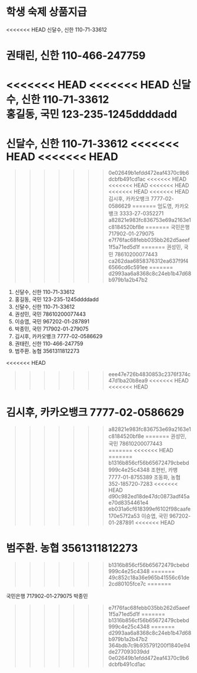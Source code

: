 # 학생 숙제 상품지급
<<<<<<< HEAD
신달수, 신한 110-71-33612    




권태린, 신한 110-466-247759
=======
<<<<<<< HEAD
<<<<<<< HEAD
신달수, 신한 110-71-33612   
홍길동, 국민 123-235-1245ddddadd
=======
신달수, 신한 110-71-33612
<<<<<<< HEAD
<<<<<<< HEAD
=======
>>>>>>> 0e02649b1efdd472eaf4370c9b6dcbfb491cd1ac
<<<<<<< HEAD
<<<<<<< HEAD
<<<<<<< HEAD
<<<<<<< HEAD
<<<<<<< HEAD
김시후, 카카오뱅크 7777-02-0586629
=======
엄도영, 카카오뱅크 3333-27-0352271
>>>>>>> a82821e983fc836753e69a2163e1c8184520bf8e
=======
국민은행 717902-01-279075
>>>>>>> e7f76fac68febb035bb262d5aeef1f5a71ed5d1f
=======
권성민, 국민 78610200077443   
>>>>>>> ca262daa6858376312ea637f9f46566cd6c591ee
=======
>>>>>>> d2993aa6a8368c8c24eb1b47d68b979b1a2b47b2

1. 신달수, 신한 110-71-33612   
2. 홍길동, 국민 123-235-1245ddddadd
3. 신달수, 신한 110-71-33612
4. 권성민, 국민 78610200077443   
5. 이승엽, 국민 967202-01-287891
6. 박종민, 국민 717902-01-279075
7. 김시후, 카카오뱅크 7777-02-0586629
8. 권태린, 신한 110-466-247759
9. 범주환. 농협 3561311812273

 

<<<<<<< HEAD
>>>>>>> eee47e726b4830853c2376f374c47d1ba20b8ea9
<<<<<<< HEAD
<<<<<<< HEAD

김시후, 카카오뱅크 7777-02-0586629
=======
>>>>>>> a82821e983fc836753e69a2163e1c8184520bf8e
=======
권성민, 국민 78610200077443   
=======
<<<<<<< HEAD
=======
>>>>>>> b1316b856cf56b65672479cbebd999c4e25c4348
조현빈, 카뱅 7777-01-8755389
조동화, 농협 352-185720-7283
<<<<<<< HEAD
>>>>>>> d90c982ed18de47dc0873adf45ae70d8354461e4
>>>>>>> eb031a6cf618399ef6102f98caafe170e57f2a53
이승엽, 국민 967202-01-287891
<<<<<<< HEAD


범주환. 농협 3561311812273
=======
>>>>>>> b1316b856cf56b65672479cbebd999c4e25c4348
=======
>>>>>>> 49c852c18a36e965b41556c61de2cd80105fce7c
=======

국민은행 717902-01-279075 박종민
>>>>>>> e7f76fac68febb035bb262d5aeef1f5a71ed5d1f
=======
>>>>>>> b1316b856cf56b65672479cbebd999c4e25c4348
=======
>>>>>>> d2993aa6a8368c8c24eb1b47d68b979b1a2b47b2
>>>>>>> 364bdb7c9b935791200f1840e94de277093039dd
>>>>>>> 0e02649b1efdd472eaf4370c9b6dcbfb491cd1ac
